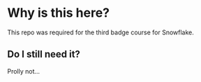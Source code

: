 # Why is this here?

This repo was required for the third badge course for Snowflake. 

## Do I still need it?

Prolly not...
